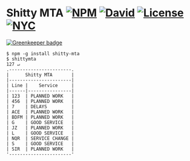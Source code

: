 # Shitty MTA [![NPM](https://img.shields.io/npm/v/shitty-mta.svg)](https://www.npmjs.com/package/shitty-mta) [![David](https://img.shields.io/david/moimikey/shitty-mta.svg)](#) [![License](https://img.shields.io/npm/l/shitty-mta.svg)](#) [![NYC](https://img.shields.io/badge/made%20in%20%20-%20nyc%20-red.svg)](#)

[![Greenkeeper badge](https://badges.greenkeeper.io/moimikey/shitty-mta.svg)](https://greenkeeper.io/)

```
$ npm -g install shitty-mta
$ shittymta                                                                                                                127 ↵
.-----------------------.
|      Shitty MTA       |
|-----------------------|
| Line |    Service     |
|------|----------------|
| 123  | PLANNED WORK   |
| 456  | PLANNED WORK   |
| 7    | DELAYS         |
| ACE  | PLANNED WORK   |
| BDFM | PLANNED WORK   |
| G    | GOOD SERVICE   |
| JZ   | PLANNED WORK   |
| L    | GOOD SERVICE   |
| NQR  | SERVICE CHANGE |
| S    | GOOD SERVICE   |
| SIR  | PLANNED WORK   |
'-----------------------'
```
